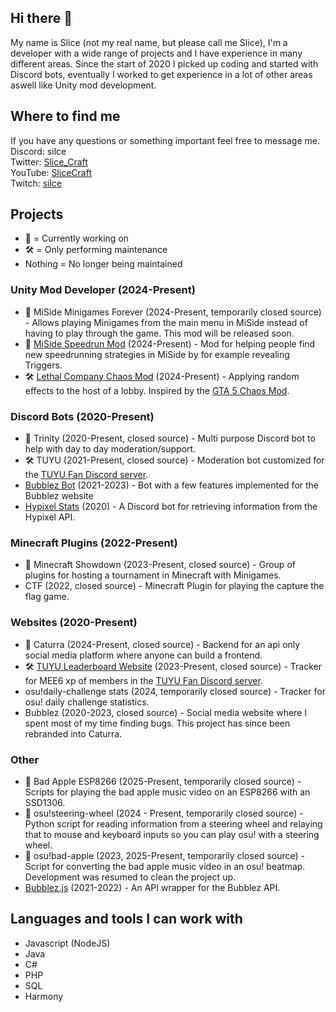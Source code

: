 ## Hi there 👋
My name is Slice (not my real name, but please call me Slice), I'm a developer with a wide range of projects and I have experience in many different areas.
Since the start of 2020 I picked up coding and started with Discord bots, eventually I worked to get experience in a lot of other areas aswell like Unity mod development.

## Where to find me
If you have any questions or something important feel free to message me.  
Discord: silce  
Twitter: [Slice_Craft](https://x.com/Slice_Craft)  
YouTube: [SliceCraft](https://www.youtube.com/@Sllce)  
Twitch: [silce](https://twitch.tv/silce)  

## Projects
- 🚧 = Currently working on
- 🛠️ = Only performing maintenance
- Nothing = No longer being maintained

### Unity Mod Developer (2024-Present)
- 🚧 MiSide Minigames Forever (2024-Present, temporarily closed source) - Allows playing Minigames from the main menu in MiSide instead of having to play through the game. This mod will be released soon.
- 🚧 [MiSide Speedrun Mod](https://github.com/SliceCraft/MiSideSpeedrunMod) (2024-Present) - Mod for helping people find new speedrunning strategies in MiSide by for example revealing Triggers.
- 🛠️ [Lethal Company Chaos Mod](https://github.com/SliceCraft/ChaosMod) (2024-Present) - Applying random effects to the host of a lobby. Inspired by the [GTA 5 Chaos Mod](https://www.gta5-mods.com/scripts/chaos-mod-v-beta).

### Discord Bots (2020-Present)
- 🚧 Trinity (2020-Present, closed source) - Multi purpose Discord bot to help with day to day moderation/support.
- 🛠️ TUYU (2021-Present, closed source) - Moderation bot customized for the [TUYU Fan Discord server](https://discord.gg/tuyu).
- [Bubblez Bot](https://github.com/ProjectBubblez/bubblez-bot) (2021-2023) - Bot with a few features implemented for the Bubblez website
- [Hypixel Stats](https://github.com/SliceCraft/HypixelStatsPrivate) (2020) - A Discord bot for retrieving information from the Hypixel API.

### Minecraft Plugins (2022-Present)
- 🚧 Minecraft Showdown (2023-Present, closed source) - Group of plugins for hosting a tournament in Minecraft with Minigames.
- CTF (2022, closed source) - Minecraft Plugin for playing the capture the flag game.

### Websites (2020-Present)
- 🚧 Caturra (2024-Present, closed source) - Backend for an api only social media platform where anyone can build a frontend.
- 🛠️ [TUYU Leaderboard Website](https://tuyu.slicegames.nl) (2023-Present, closed source) - Tracker for MEE6 xp of members in the [TUYU Fan Discord server](https://discord.gg/tuyu). 
- osu!daily-challenge stats (2024, temporarily closed source) - Tracker for osu! daily challenge statistics.
- Bubblez (2020-2023, closed source) - Social media website where I spent most of my time finding bugs. This project has since been rebranded into Caturra.

### Other
- 🚧 Bad Apple ESP8266 (2025-Present, temporarily closed source) - Scripts for playing the bad apple music video on an ESP8266 with an SSD1306.
- 🚧 osu!steering-wheel (2024 - Present, temporarily closed source) - Python script for reading information from a steering wheel and relaying that to mouse and keyboard inputs so you can play osu! with a steering wheel.
- 🚧 osu!bad-apple (2023, 2025-Present, temporarily closed source) - Script for converting the bad apple music video in an osu! beatmap. Development was resumed to clean the project up.
- [Bubblez.js](https://github.com/ProjectBubblez/bubblez.js) (2021-2022) - An API wrapper for the Bubblez API.

## Languages and tools I can work with
- Javascript (NodeJS)
- Java
- C#
- PHP
- SQL
- Harmony

